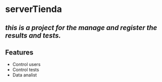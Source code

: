 # serverTienda

## _this is a project for the manage and register the results and tests._

## Features


- Control users
- Control tests
- Data analist
